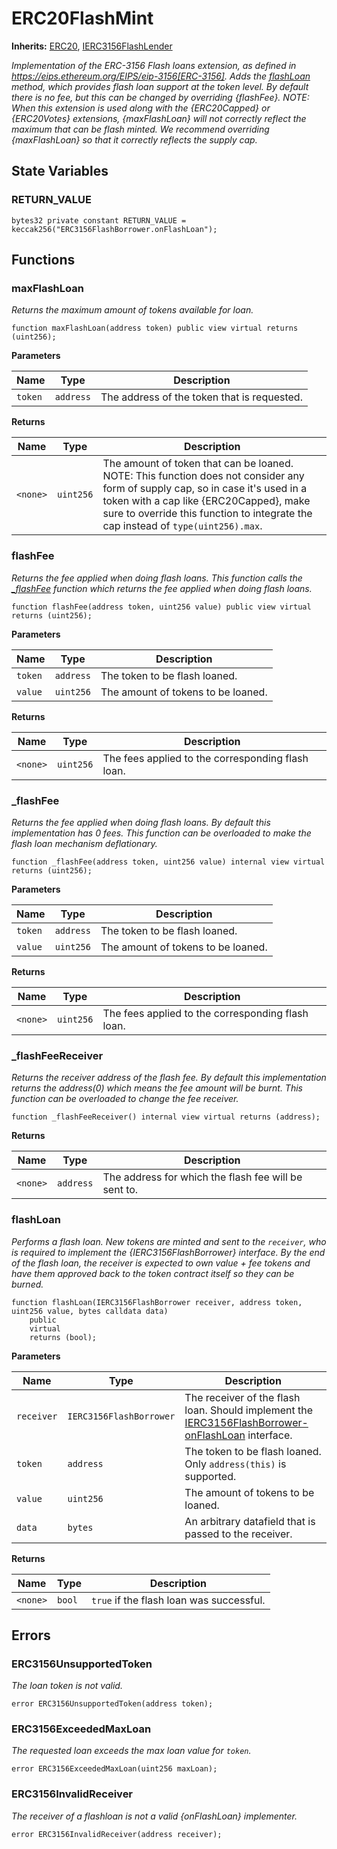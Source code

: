# ERC20FlashMint
**Inherits:**
[ERC20](/lib/solady/ext/wake/weird/Bytes32Metadata.sol/contract.ERC20.md), [IERC3156FlashLender](/lib/openzeppelin-contracts/contracts/interfaces/IERC3156FlashLender.sol/interface.IERC3156FlashLender.md)

*Implementation of the ERC-3156 Flash loans extension, as defined in
https://eips.ethereum.org/EIPS/eip-3156[ERC-3156].
Adds the [flashLoan](/lib/openzeppelin-contracts/contracts/token/ERC20/extensions/ERC20FlashMint.sol/abstract.ERC20FlashMint.md#flashloan) method, which provides flash loan support at the token
level. By default there is no fee, but this can be changed by overriding {flashFee}.
NOTE: When this extension is used along with the {ERC20Capped} or {ERC20Votes} extensions,
{maxFlashLoan} will not correctly reflect the maximum that can be flash minted. We recommend
overriding {maxFlashLoan} so that it correctly reflects the supply cap.*


## State Variables
### RETURN_VALUE

```solidity
bytes32 private constant RETURN_VALUE = keccak256("ERC3156FlashBorrower.onFlashLoan");
```


## Functions
### maxFlashLoan

*Returns the maximum amount of tokens available for loan.*


```solidity
function maxFlashLoan(address token) public view virtual returns (uint256);
```
**Parameters**

|Name|Type|Description|
|----|----|-----------|
|`token`|`address`|The address of the token that is requested.|

**Returns**

|Name|Type|Description|
|----|----|-----------|
|`<none>`|`uint256`|The amount of token that can be loaned. NOTE: This function does not consider any form of supply cap, so in case it's used in a token with a cap like {ERC20Capped}, make sure to override this function to integrate the cap instead of `type(uint256).max`.|


### flashFee

*Returns the fee applied when doing flash loans. This function calls
the [_flashFee](/lib/openzeppelin-contracts/contracts/token/ERC20/extensions/ERC20FlashMint.sol/abstract.ERC20FlashMint.md#_flashfee) function which returns the fee applied when doing flash
loans.*


```solidity
function flashFee(address token, uint256 value) public view virtual returns (uint256);
```
**Parameters**

|Name|Type|Description|
|----|----|-----------|
|`token`|`address`|The token to be flash loaned.|
|`value`|`uint256`|The amount of tokens to be loaned.|

**Returns**

|Name|Type|Description|
|----|----|-----------|
|`<none>`|`uint256`|The fees applied to the corresponding flash loan.|


### _flashFee

*Returns the fee applied when doing flash loans. By default this
implementation has 0 fees. This function can be overloaded to make
the flash loan mechanism deflationary.*


```solidity
function _flashFee(address token, uint256 value) internal view virtual returns (uint256);
```
**Parameters**

|Name|Type|Description|
|----|----|-----------|
|`token`|`address`|The token to be flash loaned.|
|`value`|`uint256`|The amount of tokens to be loaned.|

**Returns**

|Name|Type|Description|
|----|----|-----------|
|`<none>`|`uint256`|The fees applied to the corresponding flash loan.|


### _flashFeeReceiver

*Returns the receiver address of the flash fee. By default this
implementation returns the address(0) which means the fee amount will be burnt.
This function can be overloaded to change the fee receiver.*


```solidity
function _flashFeeReceiver() internal view virtual returns (address);
```
**Returns**

|Name|Type|Description|
|----|----|-----------|
|`<none>`|`address`|The address for which the flash fee will be sent to.|


### flashLoan

*Performs a flash loan. New tokens are minted and sent to the
`receiver`, who is required to implement the {IERC3156FlashBorrower}
interface. By the end of the flash loan, the receiver is expected to own
value + fee tokens and have them approved back to the token contract itself so
they can be burned.*


```solidity
function flashLoan(IERC3156FlashBorrower receiver, address token, uint256 value, bytes calldata data)
    public
    virtual
    returns (bool);
```
**Parameters**

|Name|Type|Description|
|----|----|-----------|
|`receiver`|`IERC3156FlashBorrower`|The receiver of the flash loan. Should implement the [IERC3156FlashBorrower-onFlashLoan](/lib/openzeppelin-contracts/contracts/interfaces/IERC3156FlashBorrower.sol/interface.IERC3156FlashBorrower.md#onflashloan) interface.|
|`token`|`address`|The token to be flash loaned. Only `address(this)` is supported.|
|`value`|`uint256`|The amount of tokens to be loaned.|
|`data`|`bytes`|An arbitrary datafield that is passed to the receiver.|

**Returns**

|Name|Type|Description|
|----|----|-----------|
|`<none>`|`bool`|`true` if the flash loan was successful.|


## Errors
### ERC3156UnsupportedToken
*The loan token is not valid.*


```solidity
error ERC3156UnsupportedToken(address token);
```

### ERC3156ExceededMaxLoan
*The requested loan exceeds the max loan value for `token`.*


```solidity
error ERC3156ExceededMaxLoan(uint256 maxLoan);
```

### ERC3156InvalidReceiver
*The receiver of a flashloan is not a valid {onFlashLoan} implementer.*


```solidity
error ERC3156InvalidReceiver(address receiver);
```

